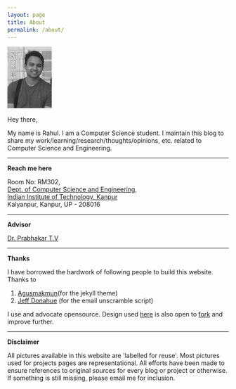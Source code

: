```yaml
---
layout: page
title: About
permalink: /about/
---
```

![--](static/img/prof1.jpg)

Hey there,

My name is Rahul. I am a Computer Science student. I maintain this blog to share my work/learning/research/thoughts/opinions, etc. related to Computer Science and Engineering.

------------
**Reach me here**

Room No: RM302,<br>
[Dept. of Computer Science and Engineering](http://www.cse.iitk.ac.in/),<br>
[Indian Institute of Technology, Kanpur](http://www.iitk.ac.in/)<br>
Kalyanpur, Kanpur, UP - 208016

------------
**Advisor**

[Dr. Prabhakar T.V](https://www.cse.iitk.ac.in/users/tvp/)

------------
**Thanks**


I have borrowed the hardwork of following people to build this website. Thanks to
1. [Agusmakmun](https://github.com/agusmakmun)(for the jekyll theme)
2. [Jeff Donahue](http://jeffdonahue.com/) (for the email unscramble script)

I use and advocate opensource. Design used [here](https://agusmakmun.github.io/) is also open to [fork](https://github.com/rahulrajpl/rahulrajpl.github.io) and improve further.    

------------
**Disclaimer**

All pictures available in this website are 'labelled for reuse'. Most pictures used for projects pages are representational. All efforts have been made to ensure references to original sources for every blog or project or otherwise. If something is still missing, please email me for inclusion. 
